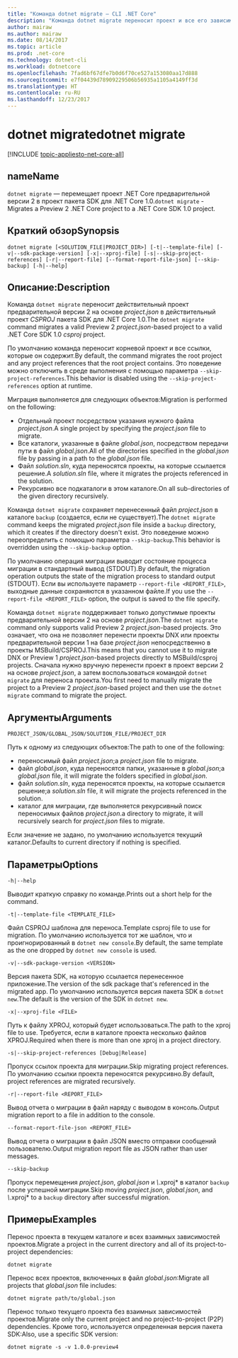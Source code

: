 ```yaml
---
title: "Команда dotnet migrate — CLI .NET Core"
description: "Команда dotnet migrate переносит проект и все его зависимости."
author: mairaw
ms.author: mairaw
ms.date: 08/14/2017
ms.topic: article
ms.prod: .net-core
ms.technology: dotnet-cli
ms.workload: dotnetcore
ms.openlocfilehash: 7fad6bf67dfe7b0d6f70ce527a153080aa17d888
ms.sourcegitcommit: e7f04439d78909229506b56935a1105a4149ff3d
ms.translationtype: HT
ms.contentlocale: ru-RU
ms.lasthandoff: 12/23/2017
---
```

# <a name="dotnet-migrate"></a><span data-ttu-id="1a488-103">dotnet migrate</span><span class="sxs-lookup"><span data-stu-id="1a488-103">dotnet migrate</span></span>

[!INCLUDE [topic-appliesto-net-core-all](../../../includes/topic-appliesto-net-core-all.md)]

## <a name="name"></a><span data-ttu-id="1a488-104">name</span><span class="sxs-lookup"><span data-stu-id="1a488-104">Name</span></span>

<span data-ttu-id="1a488-105">`dotnet migrate` — перемещает проект .NET Core предварительной версии 2 в проект пакета SDK для .NET Core 1.0.</span><span class="sxs-lookup"><span data-stu-id="1a488-105">`dotnet migrate` - Migrates a Preview 2 .NET Core project to a .NET Core SDK 1.0 project.</span></span>

## <a name="synopsis"></a><span data-ttu-id="1a488-106">Краткий обзор</span><span class="sxs-lookup"><span data-stu-id="1a488-106">Synopsis</span></span>

`dotnet migrate [<SOLUTION_FILE|PROJECT_DIR>] [-t|--template-file] [-v|--sdk-package-version] [-x|--xproj-file] [-s|--skip-project-references] [-r|--report-file] [--format-report-file-json] [--skip-backup] [-h|--help]`

## <a name="description"></a><span data-ttu-id="1a488-107">Описание:</span><span class="sxs-lookup"><span data-stu-id="1a488-107">Description</span></span>

<span data-ttu-id="1a488-108">Команда `dotnet migrate` переносит действительный проект предварительной версии 2 на основе *project.json* в действительный проект *CSPROJ* пакета SDK для .NET Core 1.0.</span><span class="sxs-lookup"><span data-stu-id="1a488-108">The `dotnet migrate` command migrates a valid Preview 2 *project.json*-based project to a valid .NET Core SDK 1.0 *csproj* project.</span></span> 

<span data-ttu-id="1a488-109">По умолчанию команда переносит корневой проект и все ссылки, которые он содержит.</span><span class="sxs-lookup"><span data-stu-id="1a488-109">By default, the command migrates the root project and any project references that the root project contains.</span></span> <span data-ttu-id="1a488-110">Это поведение можно отключить в среде выполнения с помощью параметра `--skip-project-references`.</span><span class="sxs-lookup"><span data-stu-id="1a488-110">This behavior is disabled using the `--skip-project-references` option at runtime.</span></span> 

<span data-ttu-id="1a488-111">Миграция выполняется для следующих объектов:</span><span class="sxs-lookup"><span data-stu-id="1a488-111">Migration is performed on the following:</span></span>

* <span data-ttu-id="1a488-112">Отдельный проект посредством указания нужного файла *project.json*.</span><span class="sxs-lookup"><span data-stu-id="1a488-112">A single project by specifying the *project.json* file to migrate.</span></span>
* <span data-ttu-id="1a488-113">Все каталоги, указанные в файле *global.json*, посредством передачи пути в файл *global.json*.</span><span class="sxs-lookup"><span data-stu-id="1a488-113">All of the directories specified in the *global.json* file by passing in a path to the *global.json* file.</span></span>
* <span data-ttu-id="1a488-114">Файл *solution.sln*, куда переносятся проекты, на которые ссылается решение.</span><span class="sxs-lookup"><span data-stu-id="1a488-114">A *solution.sln* file, where it migrates the projects referenced in the solution.</span></span>
* <span data-ttu-id="1a488-115">Рекурсивно все подкаталоги в этом каталоге.</span><span class="sxs-lookup"><span data-stu-id="1a488-115">On all sub-directories of the given directory recursively.</span></span>

<span data-ttu-id="1a488-116">Команда `dotnet migrate` сохраняет перенесенный файл *project.json* в каталоге `backup` (создается, если не существует).</span><span class="sxs-lookup"><span data-stu-id="1a488-116">The `dotnet migrate` command keeps the migrated *project.json* file inside a `backup` directory, which it creates if the directory doesn't exist.</span></span> <span data-ttu-id="1a488-117">Это поведение можно переопределить с помощью параметра `--skip-backup`.</span><span class="sxs-lookup"><span data-stu-id="1a488-117">This behavior is overridden using the `--skip-backup` option.</span></span>

<span data-ttu-id="1a488-118">По умолчанию операция миграции выводит состояние процесса миграции в стандартный вывод (STDOUT).</span><span class="sxs-lookup"><span data-stu-id="1a488-118">By default, the migration operation outputs the state of the migration process to standard output (STDOUT).</span></span> <span data-ttu-id="1a488-119">Если вы используете параметр `--report-file <REPORT_FILE>`, выходные данные сохраняются в указанном файле.</span><span class="sxs-lookup"><span data-stu-id="1a488-119">If you use the `--report-file <REPORT_FILE>` option, the output is saved to the file specify.</span></span> 

<span data-ttu-id="1a488-120">Команда `dotnet migrate` поддерживает только допустимые проекты предварительной версии 2 на основе *project.json*.</span><span class="sxs-lookup"><span data-stu-id="1a488-120">The `dotnet migrate` command only supports valid Preview 2 *project.json*-based projects.</span></span> <span data-ttu-id="1a488-121">Это означает, что она не позволяет перенести проекты DNX или проекты предварительной версии 1 на базе *project.json* непосредственно в проекты MSBuild/CSPROJ.</span><span class="sxs-lookup"><span data-stu-id="1a488-121">This means that you cannot use it to migrate DNX or Preview 1 *project.json*-based projects directly to MSBuild/csproj projects.</span></span> <span data-ttu-id="1a488-122">Сначала нужно вручную перенести проект в проект версии 2 на основе *project.json*, а затем воспользоваться командой `dotnet migrate` для переноса проекта.</span><span class="sxs-lookup"><span data-stu-id="1a488-122">You first need to manually migrate the project to a Preview 2 *project.json*-based project and then use the `dotnet migrate` command to migrate the project.</span></span>

## <a name="arguments"></a><span data-ttu-id="1a488-123">Аргументы</span><span class="sxs-lookup"><span data-stu-id="1a488-123">Arguments</span></span>

`PROJECT_JSON/GLOBAL_JSON/SOLUTION_FILE/PROJECT_DIR`

<span data-ttu-id="1a488-124">Путь к одному из следующих объектов:</span><span class="sxs-lookup"><span data-stu-id="1a488-124">The path to one of the following:</span></span>

* <span data-ttu-id="1a488-125">переносимый файл *project.json*;</span><span class="sxs-lookup"><span data-stu-id="1a488-125">a *project.json* file to migrate.</span></span>
* <span data-ttu-id="1a488-126">файл *global.json*, куда переносятся папки, указанные в *global.json*;</span><span class="sxs-lookup"><span data-stu-id="1a488-126">a *global.json* file, it will migrate the folders specified in *global.json*.</span></span>
* <span data-ttu-id="1a488-127">файл *solution.sln*, куда переносятся проекты, на которые ссылается решение;</span><span class="sxs-lookup"><span data-stu-id="1a488-127">a *solution.sln* file, it will migrate the projects referenced in the solution.</span></span>
* <span data-ttu-id="1a488-128">каталог для миграции, где выполняется рекурсивный поиск переносимых файлов *project.json*.</span><span class="sxs-lookup"><span data-stu-id="1a488-128">a directory to migrate, it will recursively search for *project.json* files to migrate.</span></span>

<span data-ttu-id="1a488-129">Если значение не задано, по умолчанию используется текущий каталог.</span><span class="sxs-lookup"><span data-stu-id="1a488-129">Defaults to current directory if nothing is specified.</span></span>

## <a name="options"></a><span data-ttu-id="1a488-130">Параметры</span><span class="sxs-lookup"><span data-stu-id="1a488-130">Options</span></span>

`-h|--help`

<span data-ttu-id="1a488-131">Выводит краткую справку по команде.</span><span class="sxs-lookup"><span data-stu-id="1a488-131">Prints out a short help for the command.</span></span>

`-t|--template-file <TEMPLATE_FILE>`

<span data-ttu-id="1a488-132">Файл CSPROJ шаблона для переноса.</span><span class="sxs-lookup"><span data-stu-id="1a488-132">Template csproj file to use for migration.</span></span> <span data-ttu-id="1a488-133">По умолчанию используется тот же шаблон, что и проигнорированный в `dotnet new console`.</span><span class="sxs-lookup"><span data-stu-id="1a488-133">By default, the same template as the one dropped by `dotnet new console` is used.</span></span>

`-v|--sdk-package-version <VERSION>`

<span data-ttu-id="1a488-134">Версия пакета SDK, на которую ссылается перенесенное приложение.</span><span class="sxs-lookup"><span data-stu-id="1a488-134">The version of the sdk package that's referenced in the migrated app.</span></span> <span data-ttu-id="1a488-135">По умолчанию используется версия пакета SDK в `dotnet new`.</span><span class="sxs-lookup"><span data-stu-id="1a488-135">The default is the version of the SDK in `dotnet new`.</span></span>

`-x|--xproj-file <FILE>`

<span data-ttu-id="1a488-136">Путь к файлу XPROJ, который будет использоваться.</span><span class="sxs-lookup"><span data-stu-id="1a488-136">The path to the xproj file to use.</span></span> <span data-ttu-id="1a488-137">Требуется, если в каталоге проекта несколько файлов XPROJ.</span><span class="sxs-lookup"><span data-stu-id="1a488-137">Required when there is more than one xproj in a project directory.</span></span>

`-s|--skip-project-references [Debug|Release]`

<span data-ttu-id="1a488-138">Пропуск ссылок проекта для миграции.</span><span class="sxs-lookup"><span data-stu-id="1a488-138">Skip migrating project references.</span></span> <span data-ttu-id="1a488-139">По умолчанию ссылки проекта переносятся рекурсивно.</span><span class="sxs-lookup"><span data-stu-id="1a488-139">By default, project references are migrated recursively.</span></span>

`-r|--report-file <REPORT_FILE>`

<span data-ttu-id="1a488-140">Вывод отчета о миграции в файл наряду с выводом в консоль.</span><span class="sxs-lookup"><span data-stu-id="1a488-140">Output migration report to a file in addition to the console.</span></span>

`--format-report-file-json <REPORT_FILE>`

<span data-ttu-id="1a488-141">Вывод отчета о миграции в файл JSON вместо отправки сообщений пользователю.</span><span class="sxs-lookup"><span data-stu-id="1a488-141">Output migration report file as JSON rather than user messages.</span></span>

`--skip-backup`

<span data-ttu-id="1a488-142">Пропуск перемещения *project.json*, *global.json* и *\\*.xproj* в каталог `backup` после успешной миграции.</span><span class="sxs-lookup"><span data-stu-id="1a488-142">Skip moving *project.json*, *global.json*, and *\\*.xproj* to a `backup` directory after successful migration.</span></span>

## <a name="examples"></a><span data-ttu-id="1a488-143">Примеры</span><span class="sxs-lookup"><span data-stu-id="1a488-143">Examples</span></span>

<span data-ttu-id="1a488-144">Перенос проекта в текущем каталоге и всех взаимных зависимостей проектов.</span><span class="sxs-lookup"><span data-stu-id="1a488-144">Migrate a project in the current directory and all of its project-to-project dependencies:</span></span>

`dotnet migrate`

<span data-ttu-id="1a488-145">Перенос всех проектов, включенных в файл *global.json*:</span><span class="sxs-lookup"><span data-stu-id="1a488-145">Migrate all projects that *global.json* file includes:</span></span>

`dotnet migrate path/to/global.json`

<span data-ttu-id="1a488-146">Перенос только текущего проекта без взаимных зависимостей проектов.</span><span class="sxs-lookup"><span data-stu-id="1a488-146">Migrate only the current project and no project-to-project (P2P) dependencies.</span></span> <span data-ttu-id="1a488-147">Кроме того, используется определенная версия пакета SDK:</span><span class="sxs-lookup"><span data-stu-id="1a488-147">Also, use a specific SDK version:</span></span>

`dotnet migrate -s -v 1.0.0-preview4`
